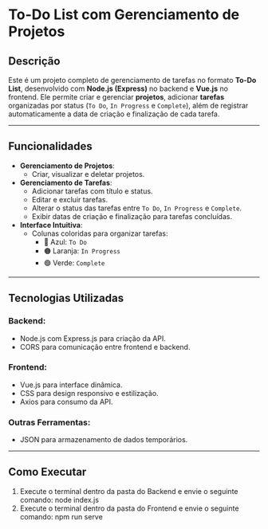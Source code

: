 # **To-Do List com Gerenciamento de Projetos**

## **Descrição**
Este é um projeto completo de gerenciamento de tarefas no formato **To-Do List**, desenvolvido com **Node.js (Express)** no backend e **Vue.js** no frontend. Ele permite criar e gerenciar **projetos**, adicionar **tarefas** organizadas por status (`To Do`, `In Progress` e `Complete`), além de registrar automaticamente a data de criação e finalização de cada tarefa.

---

## **Funcionalidades**
- **Gerenciamento de Projetos**:
  - Criar, visualizar e deletar projetos.
- **Gerenciamento de Tarefas**:
  - Adicionar tarefas com título e status.
  - Editar e excluir tarefas.
  - Alterar o status das tarefas entre `To Do`, `In Progress` e `Complete`.
  - Exibir datas de criação e finalização para tarefas concluídas.
- **Interface Intuitiva**:
  - Colunas coloridas para organizar tarefas:
    - 🔵 Azul: `To Do`
    - 🟠 Laranja: `In Progress`
    - 🟢 Verde: `Complete`

---

## **Tecnologias Utilizadas**
### **Backend**:
- Node.js com Express.js para criação da API.
- CORS para comunicação entre frontend e backend.

### **Frontend**:
- Vue.js para interface dinâmica.
- CSS para design responsivo e estilização.
- Axios para consumo da API.

### **Outras Ferramentas**:
- JSON para armazenamento de dados temporários.

---

## **Como Executar**

1. Execute o terminal dentro da pasta do Backend e envie o seguinte comando: node index.js
2. Execute o terminal dentro da pasta do Frontend e envie o seguinte comando: npm run serve

